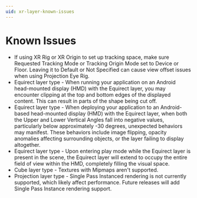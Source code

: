 ```yaml
---
uid: xr-layer-known-issues
---
```


# Known Issues
 
* If using XR Rig or XR Origin to set up tracking space, make sure Requested Tracking Mode or Tracking Origin Mode set to Device or Floor. Leaving it to Default or Not Specified can cause view offset issues when using Projection Eye Rig.
* Equirect layer type - When running your application on an Android head-mounted display (HMD) with the Equirect layer, you may encounter clipping at the top and bottom edges of the displayed content. This can result in parts of the shape being cut off.
* Equirect layer type - When deploying your application to an Android-based head-mounted display (HMD) with the Equirect layer, when both the Upper and Lower Vertical Angles fall into negative values, particularly below approximately -30 degrees, unexpected behaviors may manifest. These behaviors include image flipping, opacity anomalies affecting surrounding objects, or the layer failing to display altogether.
* Equirect layer type - Upon entering play mode while the Equirect layer is present in the scene, the Equirect layer will extend to occupy the entire field of view within the HMD, completely filling the visual space.
* Cube layer type - Textures with Mipmaps aren't supported.
* Projection layer type - Single Pass Instanced rendering is not currently supported, which likely affect performance. Future releases will add Single Pass Instance rendering support.